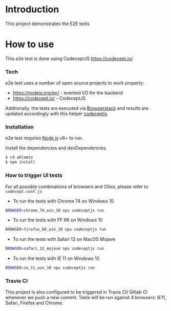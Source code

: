 # Introduction

This project demonstrates the E2E tests

# How to use

This e2e test is done using CodeceptJS https://codecept.io/

### Tech

e2e test uses a number of open source projects to work properly:

* https://nodejs.org/en/ - evented I/O for the backend
* https://codecept.io/ - CodeceptJS

Addtionally, the tests are executed via [Browserstack](https://www.browserstack.com) and results are updated accordingly with this helper [codeceptjs](https://www.npmjs.com/package/codeceptjs-bshelper)

### Installation

e2e test requires [Node.js](https://nodejs.org/) v8+ to run.

Install the dependencies and devDependencies.

```sh
$ cd aklamio
$ npm install
```

### How to trigger UI tests

For all possible combinations of browsers and OSes, please refer to `codecept.conf.js`

- To run the tests with Chrome 74 on Windows 10

```sh
BROWSER=chrome_74_win_10 npx codeceptjs run
```

- To run the tests with FF 66 on Windows 10

```sh
BROWSER=firefox_66_win_10 npx codeceptjs run
```

- To run the tests with Safari 12 on MacOS Mojave

```sh
BROWSER=safari_12_mojave npx codeceptjs run
```

- To run the tests with IE 11 on Windows 10

```sh
BROWSER=ie_11_win_10 npx codeceptjs run
```

### Travis CI

This project is also configured to be triggered in Travis CI/ Gitlab CI whenever we push a new commit. Tests will be run against 4 browsers: IE11, Safari, Firefox and Chrome.




